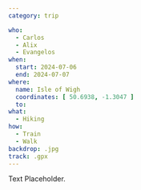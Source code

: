 ```yaml
---
category: trip

who:
  - Carlos
  - Alix
  - Evangelos
when:
  start: 2024-07-06
  end: 2024-07-07
where:
  name: Isle of Wigh
  coordinates: [ 50.6938, -1.3047 ]
  to:
what: 
  - Hiking
how:
  - Train
  - Walk
backdrop: .jpg
track: .gpx
---
```


Text Placeholder.